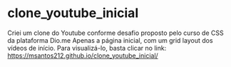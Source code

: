 # clone_youtube_inicial
Criei um clone do Youtube conforme desafio proposto pelo curso de CSS da plataforma Dio.me  Apenas a página inicial, com um grid layout dos vídeos de início.
Para visualizá-lo, basta clicar no link: https://msantos212.github.io/clone_youtube_inicial/
